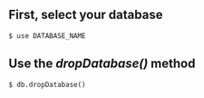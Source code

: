 ## First, select your database

    $ use DATABASE_NAME

## Use the _dropDatabase()_ method

    $ db.dropDatabase()